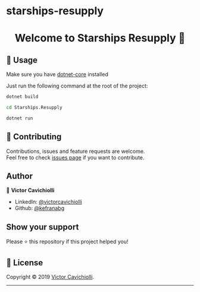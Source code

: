 # starships-resupply
<h1 align="center">Welcome to Starships Resupply 👋</h1>

## 🚀 Usage

Make sure you have [dotnet-core](https://dotnet.microsoft.com/download/dotnet-core/3.0) installed

Just run the following command at the root of the project:

```sh
dotnet build
```

```sh
cd Starships.Resupply
```

```sh
dotnet run
```

## 🤝 Contributing

Contributions, issues and feature requests are welcome.<br />
Feel free to check [issues page](https://github.com/cavicchioli/starships-resupply/issues) if you want to contribute.<br />
## Author

👤 **Victor Cavichiolli**

- LinkedIn: [@victorcavichiolli](https://www.linkedin.com/in/victorcavichiolli)
- Github: [@kefranabg](https://github.com/cavicchioli)

## Show your support

Please ⭐️ this repository if this project helped you!

## 📝 License

Copyright © 2019 [Victor Cavichiolli](https://github.com/cavicchioli).<br />

---
